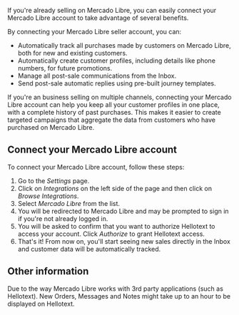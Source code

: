 If you're already selling on Mercado Libre, you can easily connect your Mercado Libre account to take advantage of several benefits.

By connecting your Mercado Libre seller account, you can:

* Automatically track all purchases made by customers on Mercado Libre, both for new and existing customers.
* Automatically create customer profiles, including details like phone numbers, for future promotions.
* Manage all post-sale communications from the Inbox.
* Send post-sale automatic replies using pre-built journey templates.

If you're an business selling on multiple channels, connecting your Mercado Libre account can help you keep all your customer profiles in one place, with a complete history of past purchases. This makes it easier to create targeted campaigns that aggregate the data from customers who have purchased on Mercado Libre.

## Connect your Mercado Libre account

To connect your Mercado Libre account, follow these steps:

1. Go to the *Settings* page.
2. Click on *Integrations* on the left side of the page and then click on *Browse Integrations*.
3. Select *Mercado Libre* from the list.
4. You will be redirected to Mercado Libre and may be prompted to sign in if you're not already logged in.
5. You will be asked to confirm that you want to authorize Hellotext to access your account. Click *Authorize* to grant Hellotext access.
6. That's it! From now on, you'll start seeing new sales directly in the Inbox and customer data will be automatically tracked.

## Other information

Due to the way Mercado Libre works with 3rd party applications (such as Hellotext). New Orders, Messages and Notes might take up to an hour 
to be displayed on Hellotext.
